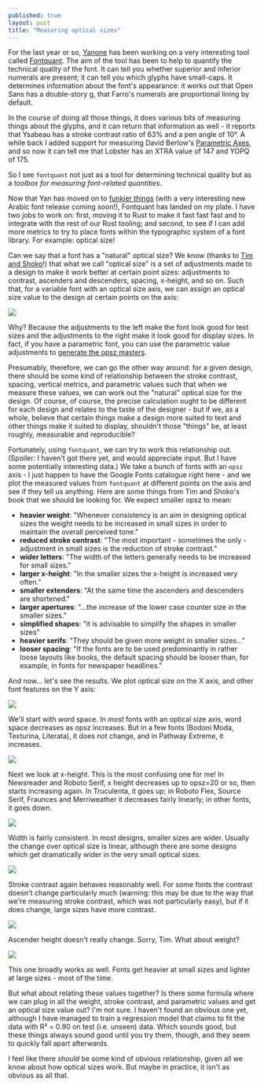 ```yaml
---
published: true
layout: post
title: "Measuring optical sizes"
---
```


For the last year or so, [Yanone](https://yanone.de) has been working on a very interesting tool called [Fontquant](https://github.com/googlefonts/fontquant). The aim of the tool has been to help to quantify the technical quality of the font. It can tell you whether superior and inferior numerals are present; it can tell you which glyphs have small-caps. It determines information about the font's appearance: it works out that Open Sans has a double-story g, that Farro's numerals are proportional lining by default.

In the course of doing all those things, it does various bits of measuring things about the glyphs, and it can return that information as well - it reports that Ysabeau has a stroke contrast ratio of 63% and a pen angle of 10°. A while back I added support for measuring David Berlow's [Parametric Axes](https://fonts.google.com/knowledge/using_type/introducing_parametric_axes), and so now it can tell me that Lobster has an XTRA value of 147 and YOPQ of 175.

So I see `fontquant` not just as a tool for determining technical quality but as a _toolbox for measuring font-related quantities_.

Now that Yan has moved on to [funkier things](https://fusion-festival.de/en) (with a very interesting new Arabic font release coming soon!), Fontquant has landed on my plate. I have two jobs to work on: first, moving it to Rust to make it fast fast fast and to integrate with the rest of our Rust tooling; and second, to see if I can add more metrics to try to place fonts within the typographic system of a font library. For example: optical size!

Can we say that a font has a "natural" optical size? We know (thanks to [Tim and Shoko](https://typographica.org/typography-books/size-specific-adjustments-to-type-designs/)!) that what we call "optical size" is a set of adjustments made to a design to make it work better at certain point sizes: adjustments to contrast, ascenders and descenders, spacing, x-height, and so on. Such that, for a variable font with an optical size axis, we can assign an optical size value to the design at certain points on the axis:

![](/images/20250609-opsz.png)

Why? Because the adjustments to the left make the font look good for text sizes and the adjustments to the right make it look good for display sizes. In fact, if you have a parametric font, you can use the parametric value adjustments to [generate the opsz masters](https://github.com/googlefonts/amstelvar-avar2/blob/main/Sources/Roman/blends.json).

Presumably, therefore, we can go the other way around: for a given design, there should be some kind of relationship between the stroke contrast, spacing, vertical metrics, and parametric values such that when we measure these values, we can work out the "natural" optical size for the design. Of course, of course, the precise calculation ought to be different for each design and relates to the taste of the designer - but if we, as a whole, believe that certain things make a design more suited to text and other things make it suited to display, shouldn't those "things" be, at least roughly, measurable and reproducible?

Fortunately, using `fontquant`, we can try to work this relationship out. (Spoiler: I haven't got there yet, and would appreciate input. But I have some potentially interesting data.) We take a bunch of fonts with an `opsz` axis - I just happen to have the Google Fonts catalogue right here - and we plot the measured values from `fontquant` at different points on the axis and see if they tell us anything. Here are some things from Tim and Shoko's book that we should be looking for. We expect smaller opsz to mean:

- **heavier weight**: "Whenever consistency is an aim in designing optical sizes the weight needs to be increased in small sizes in order to maintain the overall perceived tone."
- **reduced stroke contrast**: "The most important - sometimes the only - adjustment in small sizes is the reduction of stroke contrast."
- **wider letters**: "The width of the letters generally needs to be increased for small sizes."
- **larger x-height**: "In the smaller sizes the x-height is increased very often."
- **smaller extenders**: "At the same time the ascenders and descenders are shortened."
- **larger apertures**: "...the increase of the lower case counter size in the smaller sizes."
- **simplified shapes**: "it is advisable to simplify the shapes in smaller sizes"
- **heavier serifs**: "They should be given more weight in smaller sizes..."
- **looser spacing**: "If the fonts are to be used predominantly in rather loose layouts like books, the default spacing should be looser than, for example, in fonts for newspaper headlines."

And now... let's see the results. We plot optical size on the X axis, and other font features on the Y axis:

![](/images/20250609-space.png)

We'll start with word space. In _most_ fonts with an optical size axis, word space decreases as opsz increases. But in a few fonts (Bodoni Moda, Texturina, Literata), it does not change, and in Pathway Extreme, it increases.

![](/images/20250609-xheight.png)

Next we look at x-height. This is the most confusing one for me! In Newsreader and Roboto Serif, x height decreases up to opsz=20 or so, then starts increasing again. In Truculenta, it goes up; in Roboto Flex, Source Serif, Fraunces and Merriweather it decreases fairly linearly; in other fonts, it goes down.

![](/images/20250609-width.png)

Width is fairly consistent. In most designs, smaller sizes are wider. Usually the change over optical size is linear, although there are some designs which get dramatically wider in the very small optical sizes.

![](/images/20250609-contrast.png)

Stroke contrast again behaves reasonably well. For some fonts the contrast doesn't change particularly much (warning: this may be due to the way that we're measuring stroke contrast, which was not particularly easy), but if it does change, large sizes have more contrast.

![](/images/20250609-ascender.png)

Ascender height doesn't really change. Sorry, Tim. What about weight?

![](/images/20250609-weight.png)

This one broadly works as well. Fonts get heavier at small sizes and lighter at large sizes - most of the time.

But what about relating these values together? Is there some formula where we can plug in all the weight, stroke contrast, and parametric values and get an optical size value out? I'm not sure. I haven't found an obvious one yet, although I have managed to train a regression model that claims to fit the data with R² = 0.90 on test (i.e. unseen) data. Which sounds good, but these things always sound good until you try them, though, and they seem to quickly fall apart afterwards.

I feel like there _should_ be some kind of obvious relationship, given all we know about how optical sizes work. But maybe in practice, it isn't as obvious as all that.
